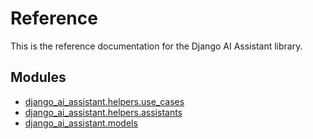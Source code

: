# Reference

This is the reference documentation for the Django AI Assistant library.

## Modules

- [django_ai_assistant.helpers.use_cases](use-cases-ref.md)
- [django_ai_assistant.helpers.assistants](assistants-ref.md)
- [django_ai_assistant.models](models-ref.md)

